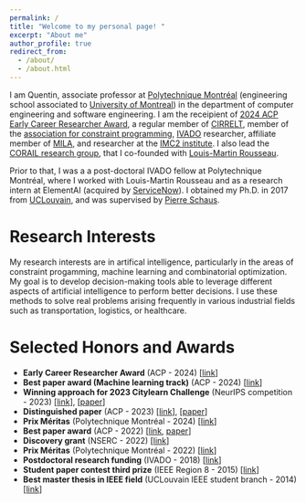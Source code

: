 ```yaml
---
permalink: /
title: "Welcome to my personal page! "
excerpt: "About me"
author_profile: true
redirect_from: 
  - /about/
  - /about.html
---
```


<meta http-equiv='cache-control' content='no-cache'> 
<meta http-equiv='expires' content='0'> 
<meta http-equiv='pragma' content='no-cache'>


I am Quentin, associate professor at [Polytechnique Montréal](https://polymtl.ca/en) (engineering school associated to [University of Montreal](https://www.umontreal.ca/en/))
in the department of computer engineering and software engineering. I am the receipient of [2024 ACP Early Career Researcher Award](https://www.a4cp.org/awards/early-career-research-award), a regular member of [CIRRELT](https://www.cirrelt.ca/default.aspx),  member of the [association for constraint programming](https://www.a4cp.org/), [IVADO](https://ivado.ca/) researcher, affiliate member of [MILA](https://mila.quebec/en/), and researcher at the [IMC2 institute](https://i-mc2.ca/en/). I also lead the [CORAIL research group](https://corail-research.github.io/), that I co-founded with [Louis-Martin Rousseau](https://hanalog.ca/en/person/louis-martin-rousseau/).


Prior to that, I was a a post-doctoral IVADO fellow at Polytechnique Montréal, where I worked with Louis-Martin Rousseau and as a research intern at ElementAI (acquired by [ServiceNow](https://www.servicenow.com/research/)).  I obtained my Ph.D. in 2017 from [UCLouvain](https://www.google.com/search?hl=fr&q=UCLouvain), and was supervised by [Pierre Schaus](https://www.info.ucl.ac.be/~pschaus/).


Research Interests
======
My research interests are in artifical intelligence, particularly in the areas of constraint progamming, machine learning and combinatorial optimization. 
My goal is to develop decision-making tools able to leverage different aspects of artificial intelligence to perform better decisions. 
I use these methods to solve real problems arising frequently in various industrial fields such as transportation, logistics, or healthcare.

Selected Honors and Awards
======

* **Early Career Researcher Award** (ACP - 2024) [[link](https://www.a4cp.org/awards/early-career-research-award)]
* **Best paper award (Machine learning track)** (ACP - 2024)  [[link](https://www.a4cp.org/awards/paper-awards)]
* **Winning approach for 2023 Citylearn Challenge** (NeurIPS competition - 2023) [[link](https://www.aicrowd.com/challenges/neurips-2023-citylearn-challenge)], [[paper](https://hal.science/hal-04685791/)]
* **Distinguished paper** (ACP - 2023) [[link](https://www.a4cp.org/awards/paper-awards)], [[paper](https://drops.dagstuhl.de/entities/document/10.4230/LIPIcs.CP.2023.25)]
* **Prix Méritas** (Polytechnique Montréal - 2024) [[link](https://www.polymtl.ca/carrefour-actualite/nouvelles/gala-meritas-2023-2024-la-communaute-etudiante-de-polytechnique-honore-49-membres-du-corps)]
* **Best paper award** (ACP - 2022) [[link](https://www.a4cp.org/awards/paper-awards), [paper](https://drops.dagstuhl.de/opus/volltexte/2022/16664/pdf/LIPIcs-CP-2022-35.pdf)]
* **Discovery grant** (NSERC - 2022) [[link](https://www.nserc-crsng.gc.ca/NSERC-CRSNG/FundingDecisions-DecisionsFinancement/ResearchGrants-SubventionsDeRecherche/ResultsInsDetail-ResultatsEtabDetails_eng.asp?Year=2022&Institution=20)]
* **Prix Méritas** (Polytechnique Montréal - 2022) [[link](https://www.polymtl.ca/carrefour-actualite/nouvelles/gala-meritas-2021-2022-la-communaute-etudiante-de-polytechnique-recompense-48-enseignantes-et)]
* **Postdoctoral research funding** (IVADO - 2018) [[link](http://ivado.ca/en/research-community/)]
* **Student paper contest third prize** (IEEE Region 8 - 2015) [[link](https://ieeer8.org/student-activities/sa-spc/sa-spc-hall-of-fame/congratulations-to-spc-2015-winners/)]
* **Best master thesis in IEEE field** (UCLouvain IEEE student branch - 2014) [[link](https://sites.uclouvain.be/ieee/student-paper-contest/)]